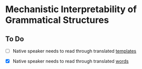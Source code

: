 # Mechanistic Interpretability of Grammatical Structures
## To Do
- [ ] Native speaker needs to read through translated [templates](data_generation/input/templates.json)
- [x] Native speaker needs to read through translated [words](data_generation/input/words.json)

